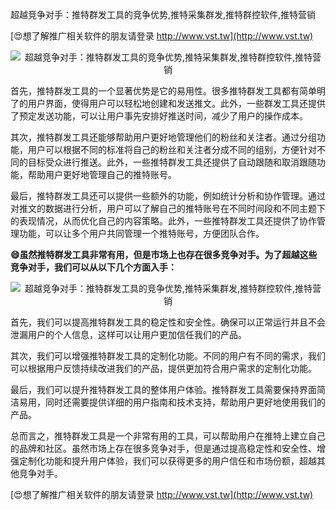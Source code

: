 超越竞争对手：推特群发工具的竞争优势,推特采集群发,推特群控软件,推特营销

[😍想了解推广相关软件的朋友请登录 http://www.vst.tw](http://www.vst.tw)

 <center><img src="https://vst.tw/MP4/tuiguang/png/3.png" alt="超越竞争对手：推特群发工具的竞争优势,推特采集群发,推特群控软件,推特营销"></center>

首先，推特群发工具的一个显著优势是它的易用性。很多推特群发工具都有简单明了的用户界面，使得用户可以轻松地创建和发送推文。此外，一些群发工具还提供了预定发送功能，可以让用户事先安排好推送时间，减少了用户的操作成本。

其次，推特群发工具还能够帮助用户更好地管理他们的粉丝和关注者。通过分组功能，用户可以根据不同的标准将自己的粉丝和关注者分成不同的组别，方便针对不同的目标受众进行推送。此外，一些推特群发工具还提供了自动跟随和取消跟随功能，帮助用户更好地管理自己的推特账号。

最后，推特群发工具还可以提供一些额外的功能，例如统计分析和协作管理。通过对推文的数据进行分析，用户可以了解自己的推特账号在不同时间段和不同主题下的表现情况，从而优化自己的内容策略。此外，一些推特群发工具还提供了协作管理功能，可以让多个用户共同管理一个推特账号，方便团队合作。

**😄虽然推特群发工具非常有用，但是市场上也存在很多竞争对手。为了超越这些竞争对手，我们可以从以下几个方面入手：**

 <center><img src="https://vst.tw/MP4/tuiguang/png/6.png" alt="超越竞争对手：推特群发工具的竞争优势,推特采集群发,推特群控软件,推特营销"></center>

首先，我们可以提高推特群发工具的稳定性和安全性。确保可以正常运行并且不会泄漏用户的个人信息，这样可以让用户更加信任我们的产品。

其次，我们可以增强推特群发工具的定制化功能。不同的用户有不同的需求，我们可以根据用户反馈持续改进我们的产品，提供更加符合用户需求的定制化功能。

最后，我们可以提升推特群发工具的整体用户体验。推特群发工具需要保持界面简洁易用，同时还需要提供详细的用户指南和技术支持，帮助用户更好地使用我们的产品。

总而言之，推特群发工具是一个非常有用的工具，可以帮助用户在推特上建立自己的品牌和社区。虽然市场上存在很多竞争对手，但是通过提高稳定性和安全性、增强定制化功能和提升用户体验，我们可以获得更多的用户信任和市场份额，超越其他竞争对手。

[😍想了解推广相关软件的朋友请登录 http://www.vst.tw](http://www.vst.tw)



